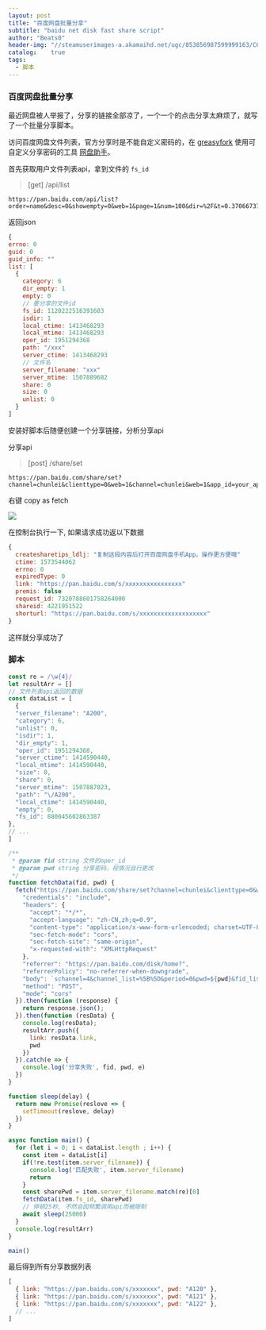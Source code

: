 ```yaml
---
layout: post
title: "百度网盘批量分享"
subtitle: "baidu net disk fast share script"
author: "Beats0"
header-img: "//steamuserimages-a.akamaihd.net/ugc/853856987599999163/C69392A1CD4BE3BD1159849FA2DFA027F5267FED/"
catalog:    true
tags:
  - 脚本
---
```



### 百度网盘批量分享

最近网盘被人举报了，分享的链接全部凉了，一个一个的点击分享太麻烦了，就写了一个批量分享脚本。

访问百度网盘文件列表，官方分享时是不能自定义密码的，在 [greasyfork](https://greasyfork.org/zh-CN) 使用可自定义分享密码的工具 [网盘助手](https://greasyfork.org/zh-CN/scripts/378301-%E7%BD%91%E7%9B%98%E5%8A%A9%E6%89%8B)。



首先获取用户文件列表api，拿到文件的 `fs_id`

> [get] /api/list

```
https://pan.baidu.com/api/list?order=name&desc=0&showempty=0&web=1&page=1&num=100&dir=%2F&t=0.370667370201027&channel=chunlei&web=1&app_id=your_app_id&bdstoken=your_bdstoken&logid=your_logid==&clienttype=0&startLogTime=1573545538404
```

返回json

```js
{
errno: 0
guid: 0
guid_info: ""
list: [
  {
    category: 6
    dir_empty: 1
    empty: 0
    // 要分享的文件id
    fs_id: 1120222516391603
    isdir: 1
    local_ctime: 1413468293
    local_mtime: 1413468293
    oper_id: 1951294368
    path: "/xxx"
    server_ctime: 1413468293
    // 文件名
    server_filename: "xxx"
    server_mtime: 1507889682
    share: 0
    size: 0
    unlist: 0
  }
]
```

安装好脚本后随便创建一个分享链接，分析分享api


分享api

> [post] /share/set

```
https://pan.baidu.com/share/set?channel=chunlei&clienttype=0&web=1&channel=chunlei&web=1&app_id=your_app_id&bdstoken=your_bdstoken&logid=your_logid&clienttype=0
```

右键 copy as fetch

![](https://steamuserimages-a.akamaihd.net/ugc/753718610870748123/887898C02A92E5F3B5E171438AABFF6D44033F2A/)


在控制台执行一下, 如果请求成功返以下数据

```js
{
  createsharetips_ldlj: "复制这段内容后打开百度网盘手机App，操作更方便哦"
  ctime: 1573544062
  errno: 0
  expiredType: 0
  link: "https://pan.baidu.com/s/xxxxxxxxxxxxxxxx"
  premis: false
  request_id: 7320788601758264000
  shareid: 4221951522
  shorturl: "https://pan.baidu.com/s/xxxxxxxxxxxxxxxxxxx"
}
```

这样就分享成功了

### 脚本

```js
const re = /\w{4}/
let resultArr = []
// 文件列表api返回的数据
const dataList = [
  {
  "server_filename": "A200",
  "category": 6,
  "unlist": 0,
  "isdir": 1,
  "dir_empty": 1,
  "oper_id": 1951294368,
  "server_ctime": 1414590440,
  "local_mtime": 1414590440,
  "size": 0,
  "share": 0,
  "server_mtime": 1507887023,
  "path": "\/A200",
  "local_ctime": 1414590440,
  "empty": 0,
  "fs_id": 880045602863387
},
// ...
]

/**
 * @param fid string 文件的oper_id
 * @param pwd string 分享密码，视情况自行更改
 */
function fetchData(fid, pwd) {
  fetch("https://pan.baidu.com/share/set?channel=chunlei&clienttype=0&web=1&channel=chunlei&web=1&app_id=your_app_id&bdstoken=your_bdstoken&logid=your_logid&clienttype=0", {
    "credentials": "include",
    "headers": {
      "accept": "*/*",
      "accept-language": "zh-CN,zh;q=0.9",
      "content-type": "application/x-www-form-urlencoded; charset=UTF-8",
      "sec-fetch-mode": "cors",
      "sec-fetch-site": "same-origin",
      "x-requested-with": "XMLHttpRequest"
    },
    "referrer": "https://pan.baidu.com/disk/home?",
    "referrerPolicy": "no-referrer-when-downgrade",
    "body": `schannel=4&channel_list=%5B%5D&period=0&pwd=${pwd}&fid_list=%5B${fid}%5D`,
    "method": "POST",
    "mode": "cors"
  }).then(function (response) {
    return response.json();
  }).then(function (resData) {
    console.log(resData);
    resultArr.push({
      link: resData.link,
      pwd
    })
  }).catch(e => {
    console.log('分享失败', fid, pwd, e)
  })
}

function sleep(delay) {
  return new Promise(reslove => {
    setTimeout(reslove, delay)
  })
}

async function main() {
  for (let i = 0; i < dataList.length ; i++) {
    const item = dataList[i]
    if(!re.test(item.server_filename)) {
      console.log('匹配失败', item.server_filename)
      return
    }
    const sharePwd = item.server_filename.match(re)[0]
    fetchData(item.fs_id, sharePwd)
    // 停顿25秒, 不然会因频繁调用api而被限制
    await sleep(25000)
  }
  console.log(resultArr)
}

main()
```

最后得到所有分享数据列表
```js
[
  { link: "https://pan.baidu.com/s/xxxxxxx", pwd: "A120" },
  { link: "https://pan.baidu.com/s/xxxxxxx", pwd: "A121" },
  { link: "https://pan.baidu.com/s/xxxxxxx", pwd: "A122" },
  // ...
]
```